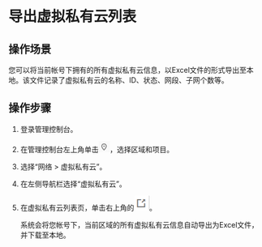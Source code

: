 # 导出虚拟私有云列表<a name="vpc010001"></a>

## 操作场景<a name="section50407262175221"></a>

您可以将当前帐号下拥有的所有虚拟私有云信息，以Excel文件的形式导出至本地。该文件记录了虚拟私有云的名称、ID、状态、网段、子网个数等。

## 操作步骤<a name="section8755447183137"></a>

1.  登录管理控制台。
2.  在管理控制台左上角单击![](figures/icon-region.png)，选择区域和项目。
3.  选择“网络 \> 虚拟私有云”。
4.  在左侧导航栏选择“虚拟私有云”。
5.  在虚拟私有云列表页，单击右上角的![](figures/icon-export.png)。

    系统会将您帐号下，当前区域的所有虚拟私有云信息自动导出为Excel文件，并下载至本地。



